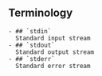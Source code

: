 ## Terminology
	- ## `stdin`
	  Standard input stream
	- ## `stdout`
	  Standard output stream
	- ## `stderr`
	  Standard error stream
